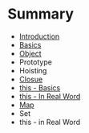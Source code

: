 # Summary

* [Introduction](README.md)
* [Basics](basics.md)
* [Object](prototype.md)
* Prototype
* Hoisting
* [Closue](closue.md)
* [this - Basics](this.md)
* [this - In Real Word](this---in-real-word.md)
* [Map](map--set.md)
* Set
* this - in Real Word

